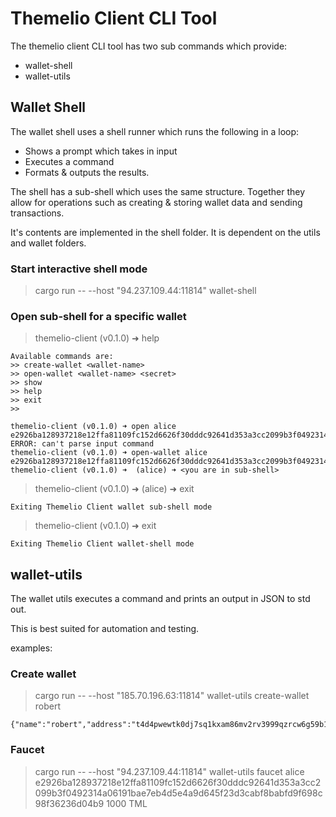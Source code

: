 # Themelio Client CLI Tool

The themelio client CLI tool has two sub commands which provide:
* wallet-shell 
* wallet-utils 

## Wallet Shell 

The wallet shell uses a shell runner which runs the following in a loop:
* Shows a prompt which takes in input
* Executes a command 
* Formats & outputs the results.

The shell has a sub-shell which uses the same structure. Together they allow for operations such as creating & storing wallet data and sending transactions.

It's contents are implemented in the shell folder. It is dependent on the utils and wallet folders.  

### Start interactive shell mode

> cargo run -- --host "94.237.109.44:11814" wallet-shell 

### Open sub-shell for a specific wallet

> themelio-client (v0.1.0) ➜ help

```
Available commands are:
>> create-wallet <wallet-name>
>> open-wallet <wallet-name> <secret>
>> show
>> help
>> exit
>>
```

```
themelio-client (v0.1.0) ➜ open alice e2926ba128937218e12ffa81109fc152d6626f30dddc92641d353a3cc2099b3f0492314a06191bae7eb4d5e4a9d645f23d3cabf8babfd9f698c98f36236d04b9
ERROR: can't parse input command
themelio-client (v0.1.0) ➜ open-wallet alice e2926ba128937218e12ffa81109fc152d6626f30dddc92641d353a3cc2099b3f0492314a06191bae7eb4d5e4a9d645f23d3cabf8babfd9f698c98f36236d04b9
themelio-client (v0.1.0) ➜  (alice) ➜ <you are in sub-shell>
```

> themelio-client (v0.1.0) ➜  (alice) ➜ exit

```
Exiting Themelio Client wallet sub-shell mode
```

> themelio-client (v0.1.0) ➜ exit

```
Exiting Themelio Client wallet-shell mode 
```

## wallet-utils  

The wallet utils executes a command and prints an output in JSON to std out.

This is best suited for automation and testing.

examples:

### Create wallet
> cargo run -- --host "185.70.196.63:11814" wallet-utils create-wallet robert
```
{"name":"robert","address":"t4d4pwewtk0dj7sq1kxam86mv2rv3999qzrcw6g59b1jekr5qykhm0","secret":"5fb33a8b9e2c825b483791761e071aabbf798b28841a975e836383df6d133c76fb7ebefe5a585517d911d4df0cb83ba86bc45d7f328f545f59af53483ee1ff15"}%
```

### Faucet
> cargo run -- --host "94.237.109.44:11814" wallet-utils faucet alice e2926ba128937218e12ffa81109fc152d6626f30dddc92641d353a3cc2099b3f0492314a06191bae7eb4d5e4a9d645f23d3cabf8babfd9f698c98f36236d04b9 1000 TML
